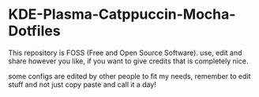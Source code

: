# KDE-Plasma-Catppuccin-Mocha-Dotfiles
This repository is FOSS (Free and Open Source Software). use, edit and share however you like, if you want to give credits that is completely nice.

some configs are edited by other people to  fit my needs, remember to edit stuff and not just copy paste and call it a day!
